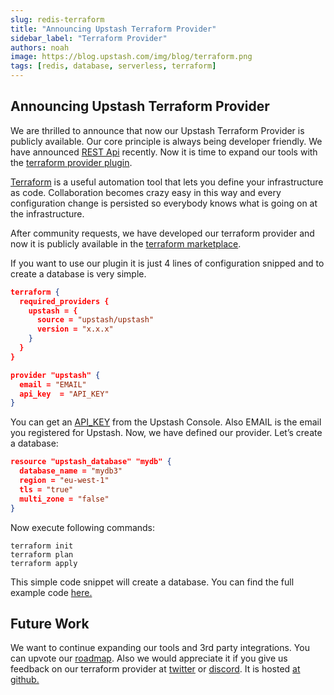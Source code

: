 ```yaml
---
slug: redis-terraform
title: "Announcing Upstash Terraform Provider"
sidebar_label: "Terraform Provider"
authors: noah
image: https://blog.upstash.com/img/blog/terraform.png
tags: [redis, database, serverless, terraform]
---
```


## Announcing Upstash Terraform Provider

We are thrilled to announce that now our Upstash Terraform Provider is publicly available. Our core principle is always being developer friendly. We have announced [REST Api](https://docs.upstash.com/features/restapi) recently. Now it is time to expand our tools with the [terraform provider plugin](https://github.com/upstash/terraform-provider-upstash).

[Terraform](https://www.terraform.io/) is a useful automation tool that lets you define your infrastructure as code. Collaboration becomes crazy easy in this way and every configuration change is persisted so everybody knows what is going on at the infrastructure.

After community requests, we have developed our terraform provider and now it is publicly available in the [terraform marketplace](https://registry.terraform.io/providers/upstash/upstash/latest).

<!--truncate-->

If you want to use our plugin it is just 4 lines of configuration snipped and to create a database is very simple.


``` json
terraform {
  required_providers {
    upstash = {
      source = "upstash/upstash"
      version = "x.x.x"
    }
  }
}

provider "upstash" {
  email = "EMAIL"
  api_key  = "API_KEY"
}

```


You can get an [API_KEY](https://docs.upstash.com/howto/developerapi) from the Upstash Console. Also EMAIL is the email you registered for Upstash. Now, we have defined our provider. Let’s create a database:


``` json
resource "upstash_database" "mydb" {
  database_name = "mydb3"
  region = "eu-west-1"
  tls = "true"
  multi_zone = "false"
}
```


Now execute following commands:


``` shell
terraform init
terraform plan
terraform apply
```


This simple code snippet will create a database. You can find the full example code [here.](https://github.com/upstash/terraform-provider-upstash/blob/master/examples/main.tf)


## Future Work

We want to continue expanding our tools and 3rd party integrations. You can upvote our [roadmap](https://roadmap.upstash.com/). Also we would appreciate it if you give us feedback on our terraform provider at [twitter](https://twitter.com) or [discord](https://discord.com/invite/w9SenAtbme). It is hosted [at github. ](https://github.com/upstash/terraform-provider-upstash)
